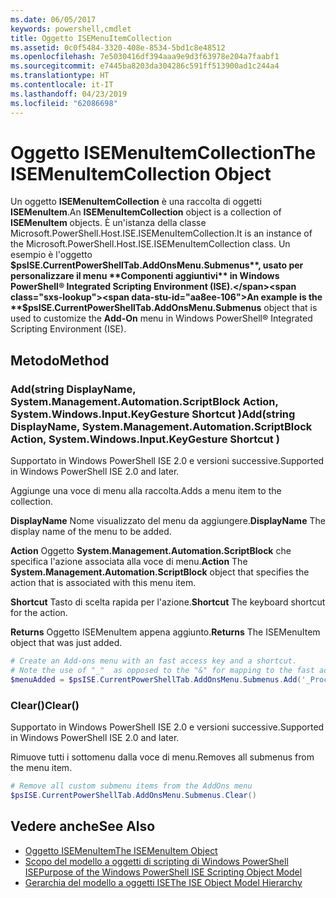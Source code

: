 ```yaml
---
ms.date: 06/05/2017
keywords: powershell,cmdlet
title: Oggetto ISEMenuItemCollection
ms.assetid: 0c0f5484-3320-408e-8534-5bd1c8e48512
ms.openlocfilehash: 7e5030416df394aaa9e9d3f63978e204a7faabf1
ms.sourcegitcommit: e7445ba8203da304286c591ff513900ad1c244a4
ms.translationtype: HT
ms.contentlocale: it-IT
ms.lasthandoff: 04/23/2019
ms.locfileid: "62086698"
---
```

# <a name="the-isemenuitemcollection-object"></a><span data-ttu-id="aa8ee-103">Oggetto ISEMenuItemCollection</span><span class="sxs-lookup"><span data-stu-id="aa8ee-103">The ISEMenuItemCollection Object</span></span>

<span data-ttu-id="aa8ee-104">Un oggetto **ISEMenuItemCollection** è una raccolta di oggetti **ISEMenuItem**.</span><span class="sxs-lookup"><span data-stu-id="aa8ee-104">An **ISEMenuItemCollection** object is a collection of **ISEMenuItem** objects.</span></span> <span data-ttu-id="aa8ee-105">È un'istanza della classe Microsoft.PowerShell.Host.ISE.ISEMenuItemCollection.</span><span class="sxs-lookup"><span data-stu-id="aa8ee-105">It is an instance of the Microsoft.PowerShell.Host.ISE.ISEMenuItemCollection class.</span></span> <span data-ttu-id="aa8ee-106">Un esempio è l'oggetto **$psISE.CurrentPowerShellTab.AddOnsMenu.Submenus**, usato per personalizzare il menu **Componenti aggiuntivi** in Windows PowerShell® Integrated Scripting Environment (ISE).</span><span class="sxs-lookup"><span data-stu-id="aa8ee-106">An example is the **$psISE.CurrentPowerShellTab.AddOnsMenu.Submenus** object that is used to customize the **Add-On** menu in Windows PowerShell® Integrated Scripting Environment (ISE).</span></span>

## <a name="method"></a><span data-ttu-id="aa8ee-107">Metodo</span><span class="sxs-lookup"><span data-stu-id="aa8ee-107">Method</span></span>

### <a name="addstring-displayname-systemmanagementautomationscriptblock-action-systemwindowsinputkeygesture-shortcut-"></a><span data-ttu-id="aa8ee-108">Add\(string DisplayName, System.Management.Automation.ScriptBlock Action, System.Windows.Input.KeyGesture Shortcut \)</span><span class="sxs-lookup"><span data-stu-id="aa8ee-108">Add\(string DisplayName, System.Management.Automation.ScriptBlock Action, System.Windows.Input.KeyGesture Shortcut \)</span></span>

<span data-ttu-id="aa8ee-109">Supportato in Windows PowerShell ISE 2.0 e versioni successive.</span><span class="sxs-lookup"><span data-stu-id="aa8ee-109">Supported in Windows PowerShell ISE 2.0 and later.</span></span>

<span data-ttu-id="aa8ee-110">Aggiunge una voce di menu alla raccolta.</span><span class="sxs-lookup"><span data-stu-id="aa8ee-110">Adds a menu item to the collection.</span></span>

<span data-ttu-id="aa8ee-111">**DisplayName** Nome visualizzato del menu da aggiungere.</span><span class="sxs-lookup"><span data-stu-id="aa8ee-111">**DisplayName** The display name of the menu to be added.</span></span>

<span data-ttu-id="aa8ee-112">**Action** Oggetto **System.Management.Automation.ScriptBlock** che specifica l'azione associata alla voce di menu.</span><span class="sxs-lookup"><span data-stu-id="aa8ee-112">**Action** The **System.Management.Automation.ScriptBlock** object that specifies the action that is associated with this menu item.</span></span>

<span data-ttu-id="aa8ee-113">**Shortcut** Tasto di scelta rapida per l'azione.</span><span class="sxs-lookup"><span data-stu-id="aa8ee-113">**Shortcut** The keyboard shortcut for the action.</span></span>

<span data-ttu-id="aa8ee-114">**Returns** Oggetto ISEMenuItem appena aggiunto.</span><span class="sxs-lookup"><span data-stu-id="aa8ee-114">**Returns** The ISEMenuItem object that was just added.</span></span>

```powershell
# Create an Add-ons menu with an fast access key and a shortcut.
# Note the use of "_"  as opposed to the "&" for mapping to the fast access key letter for the menu item.
$menuAdded = $psISE.CurrentPowerShellTab.AddOnsMenu.Submenus.Add('_Process', {Get-Process}, 'Alt+P')
```

### <a name="clear"></a><span data-ttu-id="aa8ee-115">Clear\(\)</span><span class="sxs-lookup"><span data-stu-id="aa8ee-115">Clear\(\)</span></span>

<span data-ttu-id="aa8ee-116">Supportato in Windows PowerShell ISE 2.0 e versioni successive.</span><span class="sxs-lookup"><span data-stu-id="aa8ee-116">Supported in Windows PowerShell ISE 2.0 and later.</span></span>

<span data-ttu-id="aa8ee-117">Rimuove tutti i sottomenu dalla voce di menu.</span><span class="sxs-lookup"><span data-stu-id="aa8ee-117">Removes all submenus from the menu item.</span></span>

```powershell
# Remove all custom submenu items from the AddOns menu
$psISE.CurrentPowerShellTab.AddOnsMenu.Submenus.Clear()
```

## <a name="see-also"></a><span data-ttu-id="aa8ee-118">Vedere anche</span><span class="sxs-lookup"><span data-stu-id="aa8ee-118">See Also</span></span>

- [<span data-ttu-id="aa8ee-119">Oggetto ISEMenuItem</span><span class="sxs-lookup"><span data-stu-id="aa8ee-119">The ISEMenuItem Object</span></span>](The-ISEMenuItem-Object.md)
- [<span data-ttu-id="aa8ee-120">Scopo del modello a oggetti di scripting di Windows PowerShell ISE</span><span class="sxs-lookup"><span data-stu-id="aa8ee-120">Purpose of the Windows PowerShell ISE Scripting Object Model</span></span>](Purpose-of-the-Windows-PowerShell-ISE-Scripting-Object-Model.md)
- [<span data-ttu-id="aa8ee-121">Gerarchia del modello a oggetti ISE</span><span class="sxs-lookup"><span data-stu-id="aa8ee-121">The ISE Object Model Hierarchy</span></span>](The-ISE-Object-Model-Hierarchy.md)